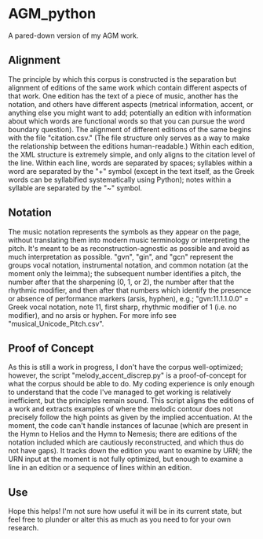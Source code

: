 # AGM_python
A pared-down version of my AGM work.

## Alignment
The principle by which this corpus is constructed is the separation but alignment of editions of the same work which contain different aspects of that work. One edition has the text of a piece of music, another has the notation, and others have different aspects (metrical information, accent, or anything else you might want to add; potentially an edition with information about which words are functional words so that you can pursue the word boundary question). The alignment of different editions of the same begins with the file "citation.csv." (The file structure only serves as a way to make the relationship between the editions human-readable.) Within each edition, the XML structure is extremely simple, and only aligns to the citation level of the line. Within each line, words are separated by spaces; syllables within a word are separated by the "+" symbol (except in the text itself, as the Greek words can be syllabified systematically using Python); notes within a syllable are separated by the "~" symbol.

## Notation
The music notation represents the symbols as they appear on the page, without translating them into modern music terminology or interpreting the pitch. It's meant to be as reconstruction-agnostic as possible and avoid as much interpretation as possible. "gvn", "gin", and "gcn" represent the groups vocal notation, instrumental notation, and common notation (at the moment only the leimma); the subsequent number identifies a pitch, the number after that the sharpening (0, 1, or 2), the number after that the rhythmic modifier, and then after that numbers which identify the presence or absence of performance markers (arsis, hyphen), e.g.; "gvn:11.1.1.0.0" = Greek vocal notation, note 11, first sharp, rhythmic modifier of 1 (i.e. no modifier), and no arsis or hyphen. For more info see "musical_Unicode_Pitch.csv".

## Proof of Concept
As this is still a work in progress, I don't have the corpus well-optimized; however, the script "melody_accent_discrep.py" is a proof-of-concept for what the corpus should be able to do. My coding experience is only enough to understand that the code I've managed to get working is relatively inefficient, but the principles remain sound. This script aligns the editions of a work and extracts examples of where the melodic contour does not precisely follow the high points as given by the implied accentuation. At the moment, the code can't handle instances of lacunae (which are present in the Hymn to Helios and the Hymn to Nemesis; there are editions of the notation included which are cautiously reconstructed, and which thus do not have gaps). It tracks down the edition you want to examine by URN; the URN input at the moment is not fully optimized, but enough to examine a line in an edition or a sequence of lines within an edition.

## Use
Hope this helps! I'm not sure how useful it will be in its current state, but feel free to plunder or alter this as much as you need to for your own research.
